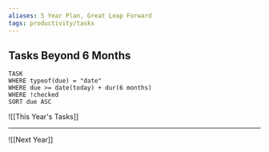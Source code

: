 ```yaml
---
aliases: 5 Year Plan, Great Leap Forward
tags: productivity/tasks
---
```


## Tasks Beyond 6 Months
```dataview
TASK 
WHERE typeof(due) = "date"
WHERE due >= date(today) + dur(6 months)
WHERE !checked
SORT due ASC
``` 

![[This Year's Tasks]]

***

![[Next Year]]